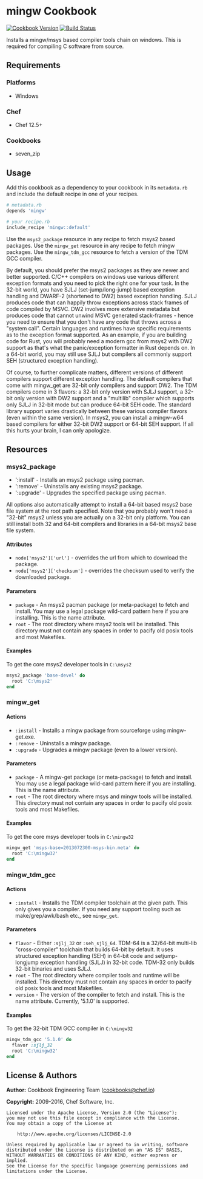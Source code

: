 # mingw Cookbook

[![Cookbook Version](http://img.shields.io/cookbook/v/mingw.svg)][cookbook] [![Build Status](http://img.shields.io/travis/chef-cookbooks/mingw.svg?branch=master)][travis]

Installs a mingw/msys based compiler tools chain on windows. This is required for compiling C software from source.

## Requirements

### Platforms

- Windows

### Chef

- Chef 12.5+

### Cookbooks

- seven_zip

## Usage

Add this cookbook as a dependency to your cookbook in its `metadata.rb` and include the default recipe in one of your recipes.

```ruby
# metadata.rb
depends 'mingw'
```

```ruby
# your recipe.rb
include_recipe 'mingw::default'
```

Use the `msys2_package` resource in any recipe to fetch msys2 based packages. Use the `mingw_get` resource in any recipe to fetch mingw packages. Use the `mingw_tdm_gcc` resource to fetch a version of the TDM GCC compiler.

By default, you should prefer the msys2 packages as they are newer and better supported. C/C++ compilers on windows use various different exception formats and you need to pick the right one for your task. In the 32-bit world, you have SJLJ (set-jump/long-jump) based exception handling and DWARF-2 (shortened to DW2) based exception handling. SJLJ produces code that can happily throw exceptions across stack frames of code compiled by MSVC. DW2 involves more extensive metadata but produces code that cannot unwind MSVC generated stack-frames - hence you need to ensure that you don't have any code that throws across a "system call". Certain languages and runtimes have specific requirements as to the exception format supported. As an example, if you are building code for Rust, you will probably need a modern gcc from msys2 with DW2 support as that's what the panic/exception formatter in Rust depends on. In a 64-bit world, you may still use SJLJ but compilers all commonly support SEH (structured exception handling).

Of course, to further complicate matters, different versions of different compilers support different exception handling. The default compilers that come with mingw_get are 32-bit only compilers and support DW2\. The TDM compilers come in 3 flavors: a 32-bit only version with SJLJ support, a 32-bit only version with DW2 support and a "multilib" compiler which supports only SJLJ in 32-bit mode but can produce 64-bit SEH code. The standard library support varies drastically between these various compiler flavors (even within the same version). In msys2, you can install a mingw-w64 based compilers for either 32-bit DW2 support or 64-bit SEH support. If all this hurts your brain, I can only apologize.

## Resources

### msys2_package

- ':install' - Installs an msys2 package using pacman.
- ':remove' - Uninstalls any existing msys2 package.
- ':upgrade' - Upgrades the specified package using pacman.

All options also automatically attempt to install a 64-bit based msys2 base file system at the root path specified. Note that you probably won't need a "32-bit" msys2 unless you are actually on a 32-bit only platform. You can still install both 32 and 64-bit compilers and libraries in a 64-bit msys2 base file system.

#### Attributes

- `node['msys2']['url']` - overrides the url from which to download the package.
- `node['msys2']['checksum']` - overrides the checksum used to verify the downloaded package.

#### Parameters

- `package` - An msys2 pacman package (or meta-package) to fetch and install. You may use a legal package wild-card pattern here if you are installing. This is the name attribute.
- `root` - The root directory where msys2 tools will be installed. This directory must not contain any spaces in order to pacify old posix tools and most Makefiles.

#### Examples

To get the core msys2 developer tools in `C:\msys2`

```ruby
msys2_package 'base-devel' do
  root 'C:\msys2'
end
```

### mingw_get

#### Actions

- `:install` - Installs a mingw package from sourceforge using mingw-get.exe.
- `:remove` - Uninstalls a mingw package.
- `:upgrade` - Upgrades a mingw package (even to a lower version).

#### Parameters

- `package` - A mingw-get package (or meta-package) to fetch and install. You may use a legal package wild-card pattern here if you are installing. This is the name attribute.
- `root` - The root directory where msys and mingw tools will be installed. This directory must not contain any spaces in order to pacify old posix tools and most Makefiles.

#### Examples

To get the core msys developer tools in `C:\mingw32`

```ruby
mingw_get 'msys-base=2013072300-msys-bin.meta' do
  root 'C:\mingw32'
end
```

### mingw_tdm_gcc

#### Actions

- `:install` - Installs the TDM compiler toolchain at the given path. This only gives you a compiler. If you need any support tooling such as make/grep/awk/bash etc., see `mingw_get`.

#### Parameters

- `flavor` - Either `:sjlj_32` or `:seh_sjlj_64`. TDM-64 is a 32/64-bit multi-lib "cross-compiler" toolchain that builds 64-bit by default. It uses structured exception handling (SEH) in 64-bit code and setjump-longjump exception handling (SJLJ) in 32-bit code. TDM-32 only builds 32-bit binaries and uses SJLJ.
- `root` - The root directory where compiler tools and runtime will be installed. This directory must not contain any spaces in order to pacify old posix tools and most Makefiles.
- `version` - The version of the compiler to fetch and install. This is the name attribute. Currently, '5.1.0' is supported.

#### Examples

To get the 32-bit TDM GCC compiler in `C:\mingw32`

```ruby
mingw_tdm_gcc '5.1.0' do
  flavor :sjlj_32
  root 'C:\mingw32'
end
```

## License & Authors

**Author:** Cookbook Engineering Team ([cookbooks@chef.io](mailto:cookbooks@chef.io))

**Copyright:** 2009-2016, Chef Software, Inc.

```
Licensed under the Apache License, Version 2.0 (the "License");
you may not use this file except in compliance with the License.
You may obtain a copy of the License at

    http://www.apache.org/licenses/LICENSE-2.0

Unless required by applicable law or agreed to in writing, software
distributed under the License is distributed on an "AS IS" BASIS,
WITHOUT WARRANTIES OR CONDITIONS OF ANY KIND, either express or implied.
See the License for the specific language governing permissions and
limitations under the License.
```

[cookbook]: https://supermarket.chef.io/cookbooks/mingw
[travis]: http://travis-ci.org/chef-cookbooks/mingw

